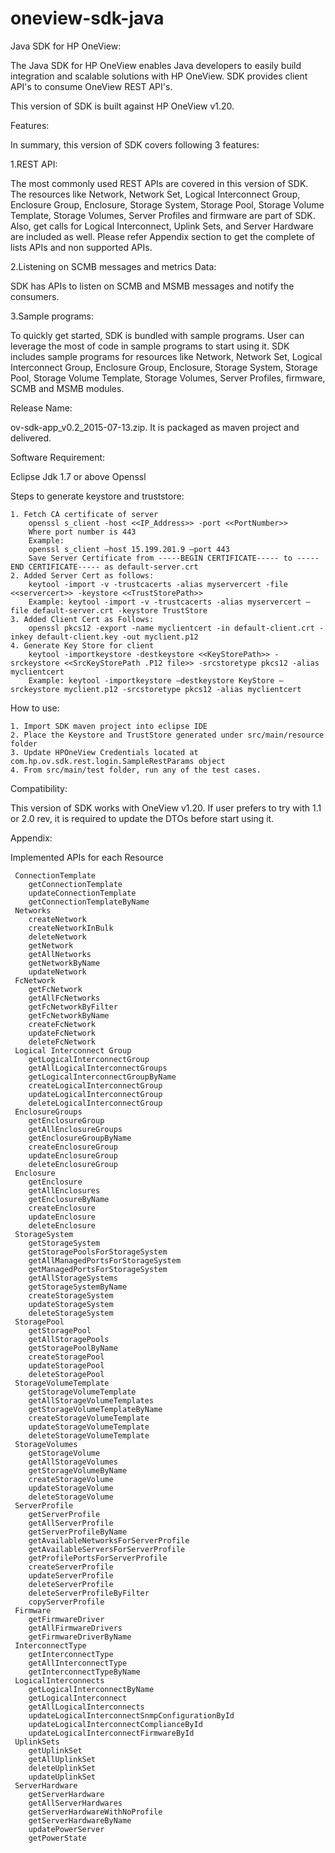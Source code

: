 # oneview-sdk-java
Java SDK for HP OneView:

The Java SDK for HP OneView enables Java developers to easily build integration and scalable solutions with HP OneView. SDK provides client API's to consume OneView REST API's.

This version of SDK is built against HP OneView v1.20.

Features:

In summary, this version of SDK covers following 3 features:

1.REST API:

The most commonly used REST APIs are covered in this version of SDK. The resources like Network, Network Set, Logical Interconnect Group, Enclosure Group, Enclosure, Storage System, Storage 	Pool, Storage Volume Template, Storage Volumes, Server Profiles and firmware are part of SDK. Also, get calls for Logical Interconnect, Uplink Sets, and Server Hardware are included as well.
Please refer Appendix section to get the complete of lists APIs and non supported APIs.

2.Listening on SCMB messages and metrics Data:

SDK has APIs to	listen on SCMB and MSMB messages and notify the consumers.

3.Sample programs:

To quickly get started, SDK is bundled with sample programs. User can leverage the most of code in sample programs to start using it. SDK includes sample programs for resources like Network, Network Set, Logical Interconnect Group, Enclosure Group, Enclosure, Storage System, Storage Pool, Storage Volume Template, Storage Volumes, Server Profiles, firmware, SCMB and MSMB modules.

Release Name:

ov-sdk-app_v0.2_2015-07-13.zip. It is packaged as maven project and delivered.

Software Requirement:

Eclipse
Jdk 1.7 or above
Openssl

Steps to generate keystore and truststore:

	1. Fetch CA certificate of server
		openssl s_client -host <<IP_Address>> -port <<PortNumber>>
		Where port number is 443
		Example:
		openssl s_client –host 15.199.201.9 –port 443
		Save Server Certificate from -----BEGIN CERTIFICATE----- to -----END CERTIFICATE----- as default-server.crt
	2. Added Server Cert as follows:
		keytool -import -v -trustcacerts -alias myservercert -file <<servercert>> -keystore <<TrustStorePath>>
		Example: keytool -import -v -trustcacerts -alias myservercert –file default-server.crt -keystore TrustStore
	3. Added Client Cert as Follows:
		openssl pkcs12 -export -name myclientcert -in default-client.crt -inkey default-client.key -out myclient.p12
	4. Generate Key Store for client
		keytool -importkeystore -destkeystore <<KeyStorePath>> -srckeystore <<SrcKeyStorePath .P12 file>> -srcstoretype pkcs12 -alias myclientcert 
		Example: keytool -importkeystore –destkeystore KeyStore – srckeystore myclient.p12 -srcstoretype pkcs12 -alias myclientcert

How to use:

	1. Import SDK maven project into eclipse IDE
	2. Place the Keystore and TrustStore generated under src/main/resource folder
	3. Update HPOneView Credentials located at com.hp.ov.sdk.rest.login.SampleRestParams object
	4. From src/main/test folder, run any of the test cases.

Compatibility:

This version of SDK works with OneView v1.20. If user prefers to try with 1.1 or 2.0 rev, it is required to update the DTOs before start using it.

Appendix:

Implemented APIs for each Resource
	 
	 ConnectionTemplate
  		getConnectionTemplate
  		updateConnectionTemplate
  		getConnectionTemplateByName
	 Networks
  		createNetwork
  		createNetworkInBulk
  		deleteNetwork
  		getNetwork
  		getAllNetworks
  		getNetworkByName
  		updateNetwork
	 FcNetwork
  		getFcNetwork
  		getAllFcNetworks
  		getFcNetworkByFilter
  		getFcNetworkByName
  		createFcNetwork
  		updateFcNetwork
  		deleteFcNetwork
	 Logical Interconnect Group
  		getLogicalInterconnectGroup
  		getAllLogicalInterconnectGroups
  		getLogicalInterconnectGroupByName
  		createLogicalInterconnectGroup
  		updateLogicalInterconnectGroup
  		deleteLogicalInterconnectGroup
	 EnclosureGroups
  		getEnclosureGroup
  		getAllEnclosureGroups
  		getEnclosureGroupByName
  		createEnclosureGroup
  		updateEnclosureGroup
  		deleteEnclosureGroup
	 Enclosure
  		getEnclosure
  		getAllEnclosures
  		getEnclosureByName
  		createEnclosure
  		updateEnclosure
  		deleteEnclosure
	 StorageSystem
  		getStorageSystem
  		getStoragePoolsForStorageSystem
  		getAllManagedPortsForStorageSystem
  		getManagedPortsForStorageSystem
  		getAllStorageSystems
  		getStorageSystemByName
  		createStorageSystem
  		updateStorageSystem
  		deleteStorageSystem
	 StoragePool
  		getStoragePool
  		getAllStoragePools
  		getStoragePoolByName
  		createStoragePool
  		updateStoragePool
  		deleteStoragePool
	 StorageVolumeTemplate
  		getStorageVolumeTemplate
  		getAllStorageVolumeTemplates
  		getStorageVolumeTemplateByName
  		createStorageVolumeTemplate
  		updateStorageVolumeTemplate
  		deleteStorageVolumeTemplate
	 StorageVolumes
  		getStorageVolume
  		getAllStorageVolumes
  		getStorageVolumeByName
  		createStorageVolume
  		updateStorageVolume
  		deleteStorageVolume
	 ServerProfile
  		getServerProfile
  		getAllServerProfile
  		getServerProfileByName
  		getAvailableNetworksForServerProfile
  		getAvailableServersForServerProfile
  		getProfilePortsForServerProfile
  		createServerProfile
  		updateServerProfile
  		deleteServerProfile
  		deleteServerProfileByFilter
  		copyServerProfile
	 Firmware
  		getFirmwareDriver
  		getAllFirmwareDrivers
  		getFirmwareDriverByName
	 InterconnectType
  		getInterconnectType
  		getAllInterconnectType
  		getInterconnectTypeByName
	 LogicalInterconnects
  		getLogicalInterconnectByName
  		getLogicalInterconnect
  		getAllLogicalInterconnects
  		updateLogicalInterconnectSnmpConfigurationById
  		updateLogicalInterconnectComplianceById
  		updateLogicalInterconnectFirmwareById
	 UplinkSets
  		getUplinkSet
  		getAllUplinkSet
  		deleteUplinkSet
  		updateUplinkSet
	 ServerHardware
  		getServerHardware
  		getAllServerHardwares
  		getServerHardwareWithNoProfile
  		getServerHardwareByName
  		updatePowerServer
  		getPowerState
